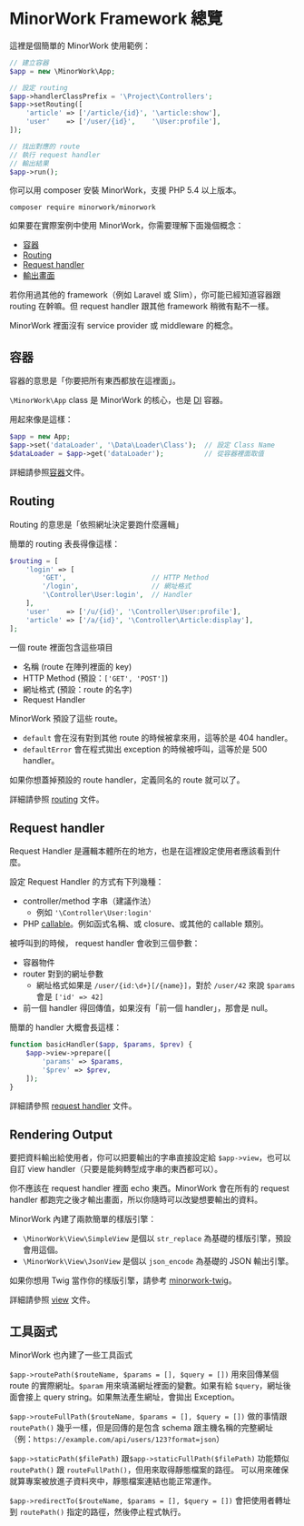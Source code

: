 # MinorWork Framework 總覽

這裡是個簡單的 MinorWork 使用範例：

```php
// 建立容器
$app = new \MinorWork\App;

// 設定 routing
$app->handlerClassPrefix = '\Project\Controllers';
$app->setRouting([
    'article' => ['/article/{id}', '\article:show'],
    'user'    => ['/user/{id}',    '\User:profile'],
]);

// 找出對應的 route
// 執行 request handler
// 輸出結果
$app->run();
```

你可以用 composer 安裝 MinorWork，支援 PHP 5.4 以上版本。

```
composer require minorwork/minorwork
```

如果要在實際案例中使用 MinorWork，你需要理解下面幾個概念：

- [容器](#container)
- [Routing](#routing)
- [Request handler](#request_handler)
- [輸出畫面](#rendering_output)

若你用過其他的 framework（例如 Laravel 或 Slim），你可能已經知道容器跟 routing 在幹嘛。但 request handler 跟其他 framework 稍微有點不一樣。

MinorWork 裡面沒有 service provider 或 middleware 的概念。

<a name='container'></a>
## 容器

容器的意思是「你要把所有東西都放在這裡面」。

`\MinorWork\App` class 是 MinorWork 的核心，也是 [DI](https://www.google.com/search?q=dependency+injection) 容器。

用起來像是這樣：

```php
$app = new App;
$app->set('dataLoader', '\Data\Loader\Class');  // 設定 Class Name
$dataLoader = $app->get('dataLoader');          // 從容器裡面取值
```

詳細請參照[容器](container.md)文件。

<a name='routing'></a>
## Routing

Routing 的意思是「依照網址決定要跑什麼邏輯」


簡單的 routing 表長得像這樣：

```php
$routing = [
    'login' => [
        'GET',                     // HTTP Method
        '/login',                  // 網址格式
        '\Controller\User:login',  // Handler
    ],
    'user'    => ['/u/{id}', '\Controller\User:profile'],
    'article' => ['/a/{id}', '\Controller\Article:display'],
];
```

一個 route 裡面包含這些項目

- 名稱 (route 在陣列裡面的 key)
- HTTP Method (預設：`['GET', 'POST']`)
- 網址格式 (預設：route 的名字)
- Request Handler

MinorWork 預設了這些 route。

- `default` 會在沒有對到其他 route 的時候被拿來用，這等於是 404 handler。
- `defaultError` 會在程式拋出 exception 的時候被呼叫，這等於是 500 handler。

如果你想蓋掉預設的 route handler，定義同名的 route 就可以了。

詳細請參照 [routing](routing.md) 文件。

<a name='request_handler'></a>
## Request handler

Request Handler 是邏輯本體所在的地方，也是在這裡設定使用者應該看到什麼。

設定 Request Handler 的方式有下列幾種：

- controller/method 字串（建議作法）
  - 例如 `'\Controller\User:login'`
- PHP [callable](http://php.net/manual/en/language.types.callable.php)。例如函式名稱、或 closure、或其他的 callable 類別。

被呼叫到的時候， request handler 會收到三個參數：

- 容器物件
- router 對到的網址參數
  - 網址格式如果是 `/user/{id:\d+}[/{name}]`，對於 `/user/42` 來說 `$params` 會是 `['id' => 42]`
- 前一個 handler 得回傳值，如果沒有「前一個 handler」，那會是 null。

簡單的 handler 大概會長這樣：

```php
function basicHandler($app, $params, $prev) {
    $app->view->prepare([
        'params' => $params,
        '$prev' => $prev,
    ]);
}
```

詳細請參照 [request handler](request_handler.md) 文件。

<a name='rendering_output'></a>
## Rendering Output

要把資料輸出給使用者，你可以把要輸出的字串直接設定給 `$app->view`，也可以自訂 view handler（只要是能夠轉型成字串的東西都可以）。

你不應該在 request handler 裡面 echo 東西。MinorWork 會在所有的 request handler 都跑完之後才輸出畫面，所以你隨時可以改變想要輸出的資料。

MinorWork 內建了兩款簡單的樣版引擎：

- `\MinorWork\View\SimpleView` 是個以 `str_replace` 為基礎的樣版引擎，預設會用這個。
- `\MinorWork\View\JsonView` 是個以 `json_encode` 為基礎的 JSON 輸出引擎。

如果你想用 Twig 當作你的樣版引擎，請參考 [minorwork-twig](https://github.com/CQD/minorwork-twig)。

詳細請參照 [view](view.md) 文件。

<a name='helper'></a>
## 工具函式

MinorWork 也內建了一些工具函式

`$app->routePath($routeName, $params = [], $query = [])` 用來回傳某個 route 的實際網址。`$param` 用來填滿網址裡面的變數。如果有給 `$query`，網址後面會接上 query string。如果無法產生網址，會拋出 Exception。

`$app->routeFullPath($routeName, $params = [], $query = [])` 做的事情跟 `routePath()` 幾乎一樣，但是回傳的是包含 schema 跟主機名稱的完整網址（例：`https://example.com/api/users/123?format=json`）

`$app->staticPath($filePath)` 跟`$app->staticFullPath($filePath)` 功能類似 `routePath()` 跟 `routeFullPath()`，但用來取得靜態檔案的路徑。
可以用來確保就算專案被放進子資料夾中，靜態檔案連結也能正常運作。

`$app->redirectTo($routeName, $params = [], $query = [])` 會把使用者轉址到 `routePath()` 指定的路徑，然後停止程式執行。


